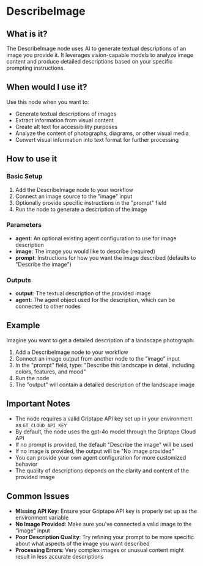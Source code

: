 # DescribeImage

## What is it?

The DescribeImage node uses AI to generate textual descriptions of an image you provide it. It leverages vision-capable models to analyze image content and produce detailed descriptions based on your specific prompting instructions.

## When would I use it?

Use this node when you want to:

- Generate textual descriptions of images
- Extract information from visual content
- Create alt text for accessibility purposes
- Analyze the content of photographs, diagrams, or other visual media
- Convert visual information into text format for further processing

## How to use it

### Basic Setup

1. Add the DescribeImage node to your workflow
1. Connect an image source to the "image" input
1. Optionally provide specific instructions in the "prompt" field
1. Run the node to generate a description of the image

### Parameters

- **agent**: An optional existing agent configuration to use for image description
- **image**: The image you would like to describe (required)
- **prompt**: Instructions for how you want the image described (defaults to "Describe the image")

### Outputs

- **output**: The textual description of the provided image
- **agent**: The agent object used for the description, which can be connected to other nodes

## Example

Imagine you want to get a detailed description of a landscape photograph:

1. Add a DescribeImage node to your workflow
1. Connect an image output from another node to the "image" input
1. In the "prompt" field, type: "Describe this landscape in detail, including colors, features, and mood"
1. Run the node
1. The "output" will contain a detailed description of the landscape image

## Important Notes

- The node requires a valid Griptape API key set up in your environment as `GT_CLOUD_API_KEY`
- By default, the node uses the gpt-4o model through the Griptape Cloud API
- If no prompt is provided, the default "Describe the image" will be used
- If no image is provided, the output will be "No image provided"
- You can provide your own agent configuration for more customized behavior
- The quality of descriptions depends on the clarity and content of the provided image

## Common Issues

- **Missing API Key**: Ensure your Griptape API key is properly set up as the environment variable
- **No Image Provided**: Make sure you've connected a valid image to the "image" input
- **Poor Description Quality**: Try refining your prompt to be more specific about what aspects of the image you want described
- **Processing Errors**: Very complex images or unusual content might result in less accurate descriptions